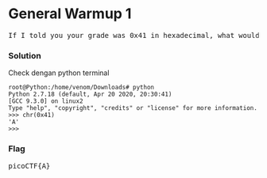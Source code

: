 <h1><b>General Warmup 1</h1></b>
<pre>
If I told you your grade was 0x41 in hexadecimal, what would it be in ASCII?
</pre>
</b><h3>Solution</h3></b>
<p>Check dengan python terminal</p>

```console
root@Python:/home/venom/Downloads# python
Python 2.7.18 (default, Apr 20 2020, 20:30:41) 
[GCC 9.3.0] on linux2
Type "help", "copyright", "credits" or "license" for more information.
>>> chr(0x41)
'A'
>>> 
```
</b><h3>Flag</h3></b>
<pre>
picoCTF{A}
</pre>
